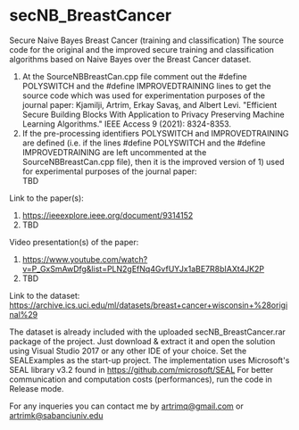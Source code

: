 # secNB_BreastCancer
Secure Naive Bayes Breast Cancer (training and classification)
The source code for the original and the improved secure training and classification algorithms based on Naive Bayes over the Breast Cancer dataset.
1) At the SourceNBBreastCan.cpp file comment out the #define POLYSWITCH and the #define IMPROVEDTRAINING lines to get the source code which was used for experimentation purposes      of the journal paper:
   Kjamilji, Artrim, Erkay Savaş, and Albert Levi. "Efficient Secure Building Blocks With Application to Privacy Preserving Machine Learning Algorithms." IEEE Access 9 (2021): 8324-8353.
2) If the pre-processing identifiers POLYSWITCH and IMPROVEDTRAINING are defined (i.e. if the lines #define POLYSWITCH and the #define IMPROVEDTRAINING
   are left uncommented at the SourceNBBreastCan.cpp file), then it is the improved version of 1) used for experimental purposes of the journal paper:  
   TBD 
 
Link to the paper(s):
1) https://ieeexplore.ieee.org/document/9314152
2) TBD

Video presentation(s) of the paper:
1) https://www.youtube.com/watch?v=P_GxSmAwDfg&list=PLN2gEfNq4GvfUYJx1aBE7R8bIAXt4JK2P
2) TBD

Link to the dataset:
https://archive.ics.uci.edu/ml/datasets/breast+cancer+wisconsin+%28original%29 

The dataset is already included with the uploaded secNB_BreastCancer.rar package of the project. Just download & extract it and open the solution using Visual Studio 2017 or any other IDE of your choice. Set the SEALExamples as the start-up project. The implementation uses Microsoft's SEAL library v3.2 found in https://github.com/microsoft/SEAL
For better communication and computation costs (performances), run the code in Release mode. 

For any inqueries you can contact me by artrimq@gmail.com or artrimk@sabanciuniv.edu
